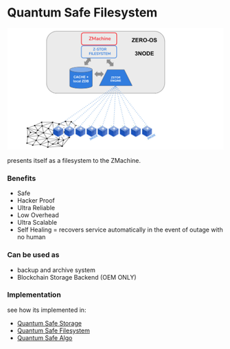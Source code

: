 # Quantum Safe Filesystem

![](img/zos_zstor.jpg)

presents itself as a filesystem to the ZMachine.

### Benefits

- Safe
- Hacker Proof
- Ultra Reliable
- Low Overhead
- Ultra Scalable
- Self Healing = recovers service automatically in the event of outage with no human 


### Can be used as

- backup and archive system
- Blockchain Storage Backend (OEM ONLY)

### Implementation

see how its implemented in:

- [Quantum Safe Storage](../../qsss/qsss_home.md)
- [Quantum Safe Filesystem](../../qsss/qss_filesystem.md)
- [Quantum Safe Algo](../../qsss/qss_algorithm.md)

